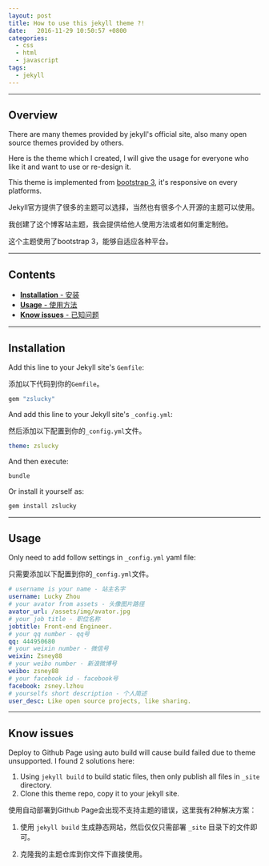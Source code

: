 ```yaml
---
layout: post
title: How to use this jekyll theme ?!
date:   2016-11-29 10:50:57 +0800
categories:
  - css
  - html
  - javascript
tags:
  - jekyll
---
```


---

## Overview

There are many themes provided by jekyll's official site, also many open source themes provided by others.

Here is the theme which I created, I will give the usage for everyone who like it and want to use or re-design it.

This theme is implemented from [bootstrap 3](http://getbootstrap.com/), it's responsive on every platforms.

Jekyll官方提供了很多的主题可以选择，当然也有很多个人开源的主题可以使用。

我创建了这个博客站主题，我会提供给他人使用方法或者如何重定制他。

这个主题使用了bootstrap 3，能够自适应各种平台。

---

## Contents

- [**Installation** - 安装](#installation)
- [**Usage** - 使用方法](#usage)
- [**Know issues** - 已知问题](#know-issues)

---

## Installation

Add this line to your Jekyll site's `Gemfile`:

添加以下代码到你的`Gemfile`。

```ruby
gem "zslucky"
```

And add this line to your Jekyll site's `_config.yml`:

然后添加以下配置到你的`_config.yml`文件。

```yaml
theme: zslucky
```

And then execute:

```bash
bundle
```

Or install it yourself as:

```bash
gem install zslucky
```

---

## Usage


Only need to add follow settings in `_config.yml` yaml file:

只需要添加以下配置到你的`_config.yml`文件。

```yaml
# username is your name - 站主名字
username: Lucky Zhou
# your avator from assets - 头像图片路径
avator_url: /assets/img/avator.jpg
# your job title - 职位名称
jobtitle: Front-end Engineer.
# your qq number - qq号
qq: 444950680
# your weixin number - 微信号
weixin: Zsney88
# your weibo number - 新浪微博号
weibo: zsney88
# your facebook id - facebook号
facebook: zsney.lzhou
# yourselfs short description - 个人简述
user_desc: Like open source projects, like sharing.
```

---

## Know issues


Deploy to Github Page using auto build will cause build failed due to theme unsupported. I found 2 solutions here:

1. Using `jekyll build` to build static files, then only publish all files in `_site` directory.
2. Clone this theme repo, copy it to your jekyll site.

使用自动部署到Github Page会出现不支持主题的错误，这里我有2种解决方案：

1. 使用 `jekyll build` 生成静态网站，然后仅仅只需部署 `_site` 目录下的文件即可。

2. 克隆我的主题仓库到你文件下直接使用。
